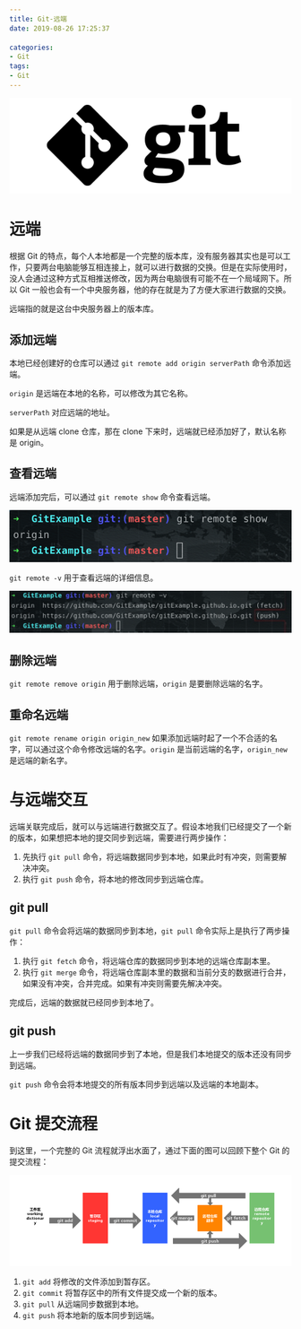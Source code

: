 ```yaml
---
title: Git-远端
date: 2019-08-26 17:25:37

categories:
- Git
tags:
- Git
---
```

![](https://raw.githubusercontent.com/ChiRenhua/Resource/master/WebImage/Git/git_logo.png)

# 远端

根据 Git 的特点，每个人本地都是一个完整的版本库，没有服务器其实也是可以工作，只要两台电脑能够互相连接上，就可以进行数据的交换。但是在实际使用时，没人会通过这种方式互相推送修改，因为两台电脑很有可能不在一个局域网下。所以 Git 一般也会有一个中央服务器，他的存在就是为了方便大家进行数据的交换。

远端指的就是这台中央服务器上的版本库。

<!-- more -->

## 添加远端
本地已经创建好的仓库可以通过 `git remote add origin serverPath` 命令添加远端。

`origin` 是远端在本地的名称，可以修改为其它名称。

`serverPath` 对应远端的地址。

如果是从远端 clone 仓库，那在 clone 下来时，远端就已经添加好了，默认名称是 origin。

## 查看远端
远端添加完后，可以通过 `git remote show` 命令查看远端。

![](https://raw.githubusercontent.com/ChiRenhua/Resource/master/WebImage/Git/git_remote_show.png)

`git remote -v` 用于查看远端的详细信息。

![](https://raw.githubusercontent.com/ChiRenhua/Resource/master/WebImage/Git/git_remote_v.png)

## 删除远端
`git remote remove origin` 用于删除远端，`origin` 是要删除远端的名字。

## 重命名远端
`git remote rename origin origin_new` 如果添加远端时起了一个不合适的名字，可以通过这个命令修改远端的名字。`origin` 是当前远端的名字，`origin_new` 是远端的新名字。

# 与远端交互
远端关联完成后，就可以与远端进行数据交互了。假设本地我们已经提交了一个新的版本，如果想把本地的提交同步到远端，需要进行两步操作：

1. 先执行 `git pull` 命令，将远端数据同步到本地，如果此时有冲突，则需要解决冲突。
2. 执行 `git push` 命令，将本地的修改同步到远端仓库。

## git pull
`git pull` 命令会将远端的数据同步到本地，`git pull` 命令实际上是执行了两步操作：

1. 执行 `git fetch` 命令，将远端仓库的数据同步到本地的远端仓库副本里。
2. 执行 `git merge` 命令，将远端仓库副本里的数据和当前分支的数据进行合并，如果没有冲突，合并完成。如果有冲突则需要先解决冲突。

完成后，远端的数据就已经同步到本地了。

## git push
上一步我们已经将远端的数据同步到了本地，但是我们本地提交的版本还没有同步到远端。

`git push` 命令会将本地提交的所有版本同步到远端以及远端的本地副本。

# Git 提交流程
到这里，一个完整的 Git 流程就浮出水面了，通过下面的图可以回顾下整个 Git 的提交流程：

![](https://raw.githubusercontent.com/ChiRenhua/Resource/master/WebImage/Git/git_push.png)

1. `git add` 将修改的文件添加到暂存区。
2. `git commit` 将暂存区中的所有文件提交成一个新的版本。
3. `git pull` 从远端同步数据到本地。
4. `git push` 将本地新的版本同步到远端。

